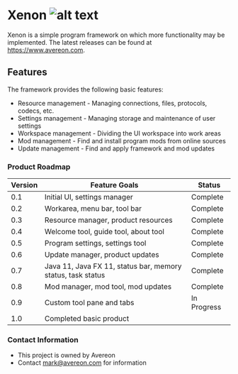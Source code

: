 [build-status]: https://travis-ci.org/avereon/xenon.svg?branch=master "Build status"

# Xenon ![alt text][build-status]

Xenon is a simple program framework on which more functionality may be 
implemented. The latest releases can be found at https://www.avereon.com.

## Features
The framework provides the following basic features:

* Resource management - Managing connections, files, protocols, codecs, etc.
* Settings management - Managing storage and maintenance of user settings
* Workspace management - Dividing the UI workspace into work areas 
* Mod management - Find and install program mods from online sources
* Update management - Find and apply framework and mod updates

### Product Roadmap ###

| Version | Feature Goals | Status |
|---|---|---|
|0.1|Initial UI, settings manager| Complete |
|0.2|Workarea, menu bar, tool bar| Complete |
|0.3|Resource manager, product resources| Complete |
|0.4|Welcome tool, guide tool, about tool| Complete |
|0.5|Program settings, settings tool| Complete |
|0.6|Update manager, product updates| Complete |
|0.7|Java 11, Java FX 11, status bar, memory status, task status| Complete |
|0.8|Mod manager, mod tool, mod updates | Complete |
|0.9|Custom tool pane and tabs | In Progress |
|1.0|Completed basic product| |


### Contact Information ###

* This project is owned by Avereon
* Contact mark@avereon.com for information
